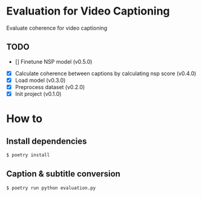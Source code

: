 # Evaluation for Video Captioning

Evaluate coherence for video captioning


## TODO
- []  Finetune NSP model (v0.5.0)
- [x]  Calculate coherence between captions by calculating nsp score (v0.4.0)
- [x]  Load model (v0.3.0)
- [x]  Preprocess dataset (v0.2.0)
- [x]  Init project (v0.1.0)

# How to

## Install dependencies

```bash
$ poetry install
```

## Caption & subtitle conversion

```bash
$ poetry run python evaluation.py
```
